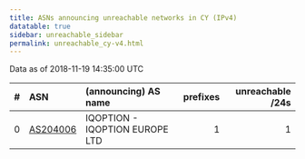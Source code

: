 ```yaml
---
title: ASNs announcing unreachable networks in CY (IPv4)
datatable: true
sidebar: unreachable_sidebar
permalink: unreachable_cy-v4.html
---
```


Data as of 2018-11-19 14:35:00 UTC


<div class="datatable-begin"></div>

|   # | ASN                                      | (announcing) AS name           |   prefixes |   unreachable /24s |
|----:|:-----------------------------------------|:-------------------------------|-----------:|-------------------:|
|   0 | [AS204006](unreachable_AS204006-v4.html) | IQOPTION - IQOPTION EUROPE LTD |          1 |                  1 |

<div class="datatable-end"></div>